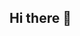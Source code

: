 ## Hi there 👋

<!--
**gnightmarez/gnightmarez** is a ✨ _special_ ✨ repository because its `README.md` (this file) appears on your GitHub profile.

